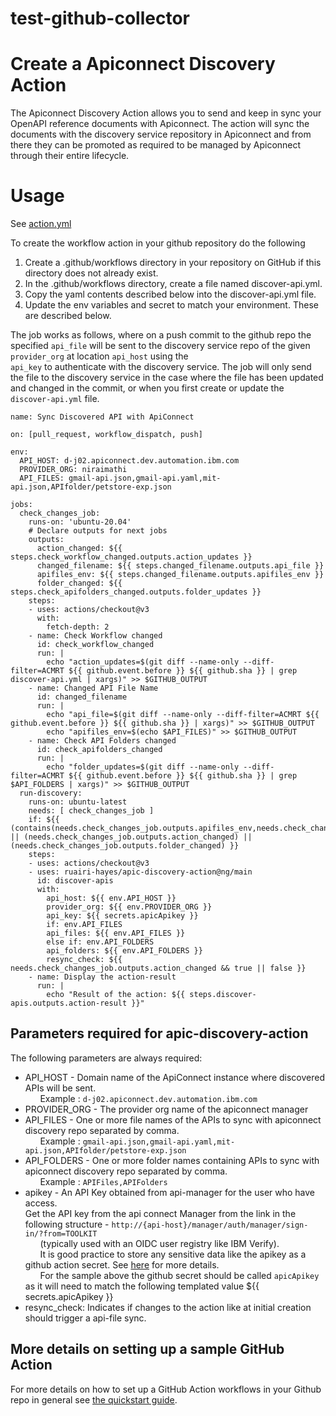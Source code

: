 # test-github-collector

# Create a Apiconnect Discovery Action

The Apiconnect Discovery Action allows you to send and keep in sync your OpenAPI reference documents with Apiconnect. 
The action will sync the documents with the discovery service repository in Apiconnect and from there they can be promoted 
as required to be managed by Apiconnect through their entire lifecycle.  

# Usage

See [action.yml](action.yml)


To create the workflow action in your github repository do the following
1. Create a .github/workflows directory in your repository on GitHub if this directory does not already exist.
2. In the .github/workflows directory, create a file named discover-api.yml.
3. Copy the yaml contents described below into the discover-api.yml file.
4. Update the env variables and secret to match your environment. These are described below.  

The job works as follows, where on a push commit to the github repo the specified `api_file`
will be sent to the discovery service repo of the given `provider_org` at location `api_host` using the  
`api_key` to authenticate with the discovery service. The job will only send the file to the discovery service in the case where the file has been updated and changed in the commit,
or when you first create or update the `discover-api.yml` file.

```
name: Sync Discovered API with ApiConnect

on: [pull_request, workflow_dispatch, push]

env:
  API_HOST: d-j02.apiconnect.dev.automation.ibm.com
  PROVIDER_ORG: niraimathi
  API_FILES: gmail-api.json,gmail-api.yaml,mit-api.json,APIfolder/petstore-exp.json

jobs:
  check_changes_job:
    runs-on: 'ubuntu-20.04'
    # Declare outputs for next jobs
    outputs:
      action_changed: ${{ steps.check_workflow_changed.outputs.action_updates }}
      changed_filename: ${{ steps.changed_filename.outputs.api_file }}
      apifiles_env: ${{ steps.changed_filename.outputs.apifiles_env }}
      folder_changed: ${{ steps.check_apifolders_changed.outputs.folder_updates }}
    steps:
    - uses: actions/checkout@v3
      with:
        fetch-depth: 2
    - name: Check Workflow changed
      id: check_workflow_changed
      run: |
        echo "action_updates=$(git diff --name-only --diff-filter=ACMRT ${{ github.event.before }} ${{ github.sha }} | grep discover-api.yml | xargs)" >> $GITHUB_OUTPUT
    - name: Changed API File Name
      id: changed_filename
      run: |
        echo "api_file=$(git diff --name-only --diff-filter=ACMRT ${{ github.event.before }} ${{ github.sha }} | xargs)" >> $GITHUB_OUTPUT
        echo "apifiles_env=$(echo $API_FILES)" >> $GITHUB_OUTPUT
    - name: Check API Folders changed
      id: check_apifolders_changed
      run: |
        echo "folder_updates=$(git diff --name-only --diff-filter=ACMRT ${{ github.event.before }} ${{ github.sha }} | grep $API_FOLDERS | xargs)" >> $GITHUB_OUTPUT
  run-discovery:
    runs-on: ubuntu-latest
    needs: [ check_changes_job ]
    if: ${{ (contains(needs.check_changes_job.outputs.apifiles_env,needs.check_changes_job.outputs.changed_filename)) || (needs.check_changes_job.outputs.action_changed) || (needs.check_changes_job.outputs.folder_changed) }}
    steps:
    - uses: actions/checkout@v3
    - uses: ruairi-hayes/apic-discovery-action@ng/main
      id: discover-apis
      with:
        api_host: ${{ env.API_HOST }}
        provider_org: ${{ env.PROVIDER_ORG }}
        api_key: ${{ secrets.apicApikey }}
        if: env.API_FILES
        api_files: ${{ env.API_FILES }}
        else if: env.API_FOLDERS
        api_folders: ${{ env.API_FOLDERS }}
        resync_check: ${{ needs.check_changes_job.outputs.action_changed && true || false }}
    - name: Display the action-result
      run: |
        echo "Result of the action: ${{ steps.discover-apis.outputs.action-result }}"
```

## Parameters required for apic-discovery-action

The following parameters are always required:

 - API_HOST - Domain name of the ApiConnect instance where discovered APIs will be sent.<br /> &nbsp; &nbsp; &nbsp; Example : `d-j02.apiconnect.dev.automation.ibm.com`
 - PROVIDER_ORG - The provider org name of the apiconnect manager 
 - API_FILES - One or more file names of the APIs to sync with apiconnect discovery repo separated by comma.<br /> &nbsp; &nbsp; &nbsp; Example : `gmail-api.json,gmail-api.yaml,mit-api.json,APIfolder/petstore-exp.json`
 - API_FOLDERS - One or more folder names containing APIs to sync with apiconnect discovery repo separated by comma. <br /> &nbsp; &nbsp; &nbsp; Example : `APIFiles,APIFolders`
 - apikey - An API Key obtained from api-manager for the user who have access.<br /> 
	Get the API key from the api connect Manager from the link in the following structure - `http://{api-host}/manager/auth/manager/sign-in/?from=TOOLKIT`<br />  &nbsp; &nbsp; &nbsp; (typically used with an OIDC user registry like IBM Verify).<br />  &nbsp; &nbsp; &nbsp;
   It is good practice to store any sensitive data like the apikey as a github action secret.
  See [here](https://docs.github.com/en/actions/security-guides/encrypted-secrets#creating-encrypted-secrets-for-a-repository) for more details.<br />  &nbsp; &nbsp; &nbsp;
   For the sample above the github secret should be called `apicApikey` as it will need to match the following templated value ${{ secrets.apicApikey }} 
 - resync_check: Indicates if changes to the action like at initial creation should trigger a api-file sync. 



## More details on setting up a sample GitHub Action
For more details on how to set up a GitHub Action workflows in your Github repo in general see [the quickstart guide](https://docs.github.com/en/actions/quickstart).  
